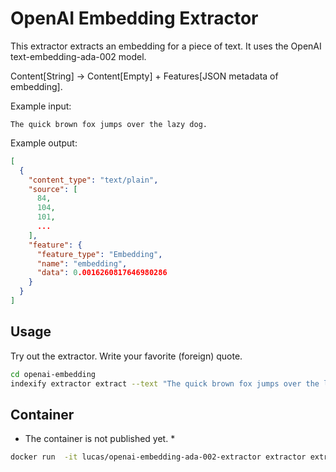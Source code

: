# OpenAI Embedding Extractor

This extractor extracts an embedding for a piece of text.
It uses the OpenAI text-embedding-ada-002 model.

Content[String] -> Content[Empty] + Features[JSON metadata of embedding].

Example input:

```text
The quick brown fox jumps over the lazy dog.
```

Example output:

```json
[
  {
    "content_type": "text/plain",
    "source": [
      84,
      104,
      101,
      ...
    ],
    "feature": {
      "feature_type": "Embedding",
      "name": "embedding",
      "data": 0.0016260817646980286
    }
  }
]
```

## Usage

Try out the extractor. Write your favorite (foreign) quote.

```bash
cd openai-embedding
indexify extractor extract --text "The quick brown fox jumps over the lazy dog."
```

## Container

* The container is not published yet. *

```bash
docker run  -it lucas/openai-embedding-ada-002-extractor extractor extract --text "The quick brown fox jumps over the lazy dog."
```

